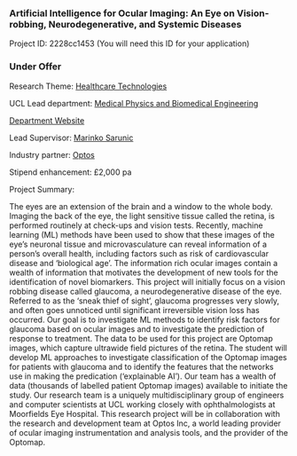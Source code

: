 ### Artificial Intelligence for Ocular Imaging: An Eye on Vision-robbing, Neurodegenerative, and Systemic Diseases

Project ID: 2228cc1453
(You will need this ID for your application)

### Under Offer

Research Theme: [Healthcare Technologies](../themes/healthcare-technologies.md)

UCL Lead department: [Medical Physics and Biomedical Engineering](../departments/medical-physics-and-biomedical-engineering.md)

[Department Website](https://www.ucl.ac.uk/medical-physics-biomedical-engineering)

Lead Supervisor: [Marinko Sarunic](https://profiles.ucl.ac.uk/85878)

Industry partner: [Optos](https://www.optos.com/  )

Stipend enhancement: £2,000 pa

Project Summary:

The eyes are an extension of the brain and a window to the whole body. Imaging the back of the eye, the light sensitive tissue called the retina, is performed routinely at check-ups and vision tests. Recently, machine learning (ML) methods have been used to show that these images of the eye’s neuronal tissue and microvasculature can reveal information of a person’s overall health, including factors such as risk of cardiovascular disease and ‘biological age’. The information rich ocular images contain a wealth of information that motivates the development of new tools for the identification of novel biomarkers. 
This project will initially focus on a vision robbing disease called glaucoma, a neurodegenerative disease of the eye. Referred to as the ‘sneak thief of sight’, glaucoma progresses very slowly, and often goes unnoticed until significant irreversible vision loss has occurred. Our goal is to investigate ML methods to identify risk factors for glaucoma based on ocular images and to investigate the prediction of response to treatment.
The data to be used for this project are Optomap images, which capture ultrawide field pictures of the retina. The student will develop ML approaches to investigate classification of the Optomap images for patients with glaucoma and to identify the features that the networks use in making the predication (‘explainable AI’). Our team has a wealth of data (thousands of labelled patient Optomap images) available to initiate the study. 
Our research team is a uniquely multidisciplinary group of engineers and computer scientists at UCL working closely with ophthalmologists at Moorfields Eye Hospital. This research project will be in collaboration with the research and development team at Optos Inc, a world leading provider of ocular imaging instrumentation and analysis tools, and the provider of the Optomap.
